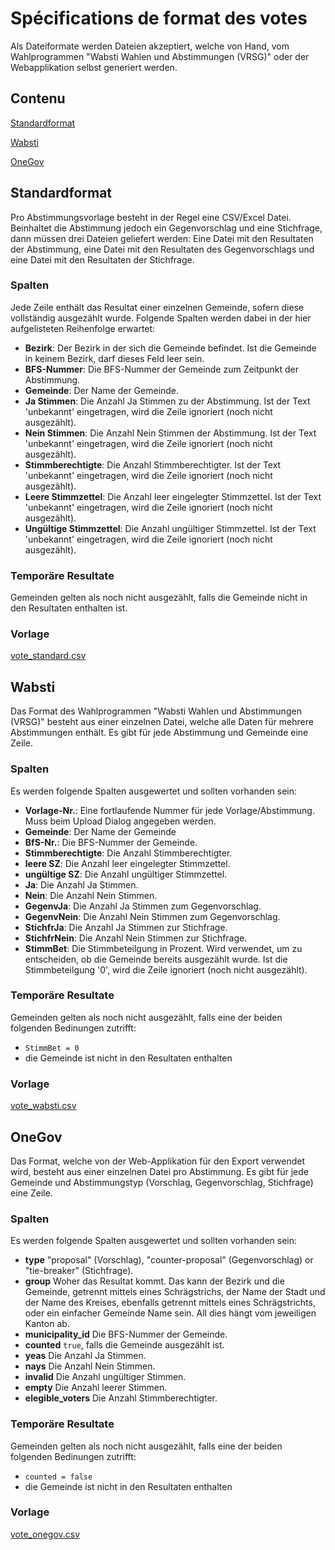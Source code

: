 # Spécifications de format des votes

Als Dateiformate werden Dateien akzeptiert, welche von Hand, vom Wahlprogrammen "Wabsti Wahlen und Abstimmungen (VRSG)" oder der Webapplikation selbst generiert werden.

## Contenu

[Standardformat](#standardformat)

[Wabsti](#wabsti)

[OneGov](#onegov)


## Standardformat

Pro Abstimmungsvorlage besteht in der Regel eine CSV/Excel Datei. Beinhaltet die Abstimmung jedoch ein Gegenvorschlag und eine Stichfrage, dann müssen drei Dateien geliefert werden: Eine Datei mit den Resultaten der Abstimmung, eine Datei mit den Resultaten des Gegenvorschlags und eine Datei mit den Resultaten der Stichfrage.

### Spalten

Jede Zeile enthält das Resultat einer einzelnen Gemeinde, sofern diese
vollständig ausgezählt wurde. Folgende Spalten werden dabei in der hier
aufgelisteten Reihenfolge erwartet:

- **Bezirk**: Der Bezirk in der sich die Gemeinde befindet. Ist die Gemeinde in keinem Bezirk, darf dieses Feld leer sein.
- **BFS-Nummer**: Die BFS-Nummer der Gemeinde zum Zeitpunkt der Abstimmung.
- **Gemeinde**: Der Name der Gemeinde.
- **Ja Stimmen**: Die Anzahl Ja Stimmen zu der Abstimmung. Ist der Text 'unbekannt' eingetragen, wird die Zeile ignoriert (noch nicht ausgezählt).
- **Nein Stimmen**: Die Anzahl Nein Stimmen der Abstimmung. Ist der Text 'unbekannt' eingetragen, wird die Zeile ignoriert (noch nicht ausgezählt).
- **Stimmberechtigte**: Die Anzahl Stimmberechtigter. Ist der Text 'unbekannt' eingetragen, wird die Zeile ignoriert (noch nicht ausgezählt).
- **Leere Stimmzettel**: Die Anzahl leer eingelegter Stimmzettel. Ist der Text 'unbekannt' eingetragen, wird die Zeile ignoriert (noch nicht ausgezählt).
- **Ungültige Stimmzettel**: Die Anzahl ungültiger Stimmzettel. Ist der Text 'unbekannt' eingetragen, wird die Zeile ignoriert (noch nicht ausgezählt).

### Temporäre Resultate

Gemeinden gelten als noch nicht ausgezählt, falls die Gemeinde nicht in den Resultaten enthalten ist.

### Vorlage

[vote_standard.csv](https://raw.githubusercontent.com/OneGov/onegov.election_day/master/docs/templates/vote_standard.csv)


## Wabsti

Das Format des Wahlprogrammen "Wabsti Wahlen und Abstimmungen (VRSG)" besteht aus einer einzelnen Datei, welche alle Daten für mehrere Abstimmungen enthält. Es gibt für jede Abstimmung und Gemeinde eine Zeile.

### Spalten

Es werden folgende Spalten ausgewertet und sollten vorhanden sein:

- **Vorlage-Nr.**: Eine fortlaufende Nummer für jede Vorlage/Abstimmung. Muss beim Upload Dialog angegeben werden.
- **Gemeinde**: Der Name der Gemeinde
- **BfS-Nr.**: Die BFS-Nummer der Gemeinde.
- **Stimmberechtigte**: Die Anzahl Stimmberechtigter.
- **leere SZ**: Die Anzahl leer eingelegter Stimmzettel.
- **ungültige SZ**: Die Anzahl ungültiger Stimmzettel.
- **Ja**: Die Anzahl Ja Stimmen.
- **Nein**: Die Anzahl Nein Stimmen.
- **GegenvJa**: Die Anzahl Ja Stimmen zum Gegenvorschlag.
- **GegenvNein**:  Die Anzahl Nein Stimmen zum Gegenvorschlag.
- **StichfrJa**: Die Anzahl Ja Stimmen zur Stichfrage.
- **StichfrNein**: Die Anzahl Nein Stimmen zur Stichfrage.
- **StimmBet**: Die Stimmbeteilgung in Prozent. Wird verwendet, um zu entscheiden, ob die Gemeinde bereits ausgezählt wurde. Ist die Stimmbeteilgung '0', wird die Zeile ignoriert (noch nicht ausgezählt).

### Temporäre Resultate

Gemeinden gelten als noch nicht ausgezählt, falls eine der beiden folgenden Bedinungen zutrifft:
- ``StimmBet = 0``
- die Gemeinde ist nicht in den Resultaten enthalten

### Vorlage

[vote_wabsti.csv](https://raw.githubusercontent.com/OneGov/onegov.election_day/master/docs/templates/vote_wabsti.csv)


## OneGov

Das Format, welche von der Web-Applikation für den Export verwendet wird, besteht aus einer einzelnen Datei pro Abstimmung. Es gibt für jede Gemeinde und Abstimmungstyp (Vorschlag, Gegenvorschlag, Stichfrage) eine Zeile.

### Spalten

Es werden folgende Spalten ausgewertet und sollten vorhanden sein:

- **type** "proposal" (Vorschlag), "counter-proposal" (Gegenvorschlag) or "tie-breaker" (Stichfrage).
- **group** Woher das Resultat kommt. Das kann der Bezirk und die Gemeinde, getrennt mittels eines Schrägstrichs, der Name der Stadt und der Name des Kreises, ebenfalls getrennt mittels eines Schrägstrichts, oder ein einfacher Gemeinde Name sein. All dies hängt vom jeweiligen Kanton ab.
- **municipality_id** Die BFS-Nummer der Gemeinde.
- **counted** ``true``, falls die Gemeinde ausgezählt ist.
- **yeas** Die Anzahl Ja Stimmen.
- **nays** Die Anzahl Nein Stimmen.
- **invalid** Die Anzahl ungültiger Stimmen.
- **empty** Die Anzahl leerer Stimmen.
- **elegible_voters** Die Anzahl Stimmberechtigter.

### Temporäre Resultate

Gemeinden gelten als noch nicht ausgezählt, falls eine der beiden folgenden Bedinungen zutrifft:
- ``counted = false``
- die Gemeinde ist nicht in den Resultaten enthalten

### Vorlage

[vote_onegov.csv](https://raw.githubusercontent.com/OneGov/onegov.election_day/master/docs/templates/vote_onegov.csv)
